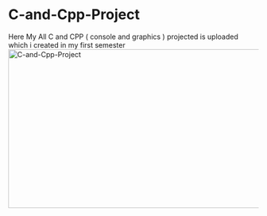 # C-and-Cpp-Project
Here My All C and CPP ( console and graphics ) projected is uploaded which i created in my first semester 
<img src="https://socialify.git.ci/iamthanendra/C-and-Cpp-Project/image?font=Inter&language=1&name=1&owner=1&theme=Auto" alt="C-and-Cpp-Project" width="640" height="320" />
